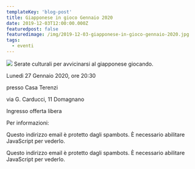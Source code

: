 ```yaml
---
templateKey: 'blog-post'
title: Giapponese in gioco Gennaio 2020
date: 2019-12-03T12:00:00.000Z
featuredpost: false
featuredimage: /img/2019-12-03-giapponese-in-gioco-gennaio-2020.jpg
tags:
  - eventi
---
```



![](/img/2019-12-03-giapponese-in-gioco-gennaio-2020.jpg)
Serate culturali per avvicinarsi al giapponese giocando. 

 Lunedì 27 Gennaio 2020, ore 20:30  

 presso Casa Terenzi 

 via G. Carducci, 11 Domagnano 

 Ingresso offerta libera 

 Per informazioni: 

 Questo indirizzo email è protetto dagli spambots. È necessario abilitare JavaScript per vederlo. 

 

 Questo indirizzo email è protetto dagli spambots. È necessario abilitare JavaScript per vederlo. 

 

